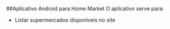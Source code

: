 ##Aplicativo Android para Home Market
O aplicativo serve para:
*   Listar supermercados disponíveis no site

